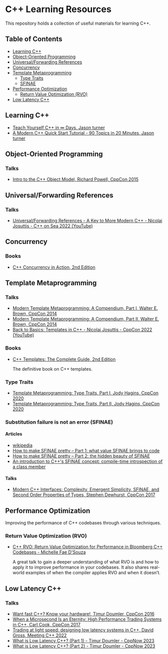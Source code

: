 # C++ Learning Resources

This repository holds a collection of useful materials for learning C++.

## Table of Contents
- [Learning C++](#learning-c)  
- [Object-Oriented Programming](#object-oriented-programming)
- [Universal/Forwarding References](#universalforwarding-references)
- [Concurrency](#concurrency)
- [Template Metaprogramming](#template-metaprogramming)
    - [Type Traits](#type-traits)
    - [SFINAE](#substitution-failure-is-not-an-error-sfinae)
- [Performance Optimization](#performance-optimization)
  - [Return Value Optimization (RVO)](#return-value-optimization-rvo)
- [Low Latency C++](#low-latency-c)

## Learning C++
- [Teach Yourself C++ in ∞ Days, Jason turner](https://youtu.be/zUQz4LBBz7M?si=Pv8JkfsewMGZuls8)
- [A Modern C++ Quick Start Tutorial - 90 Topics in 20 Minutes, Jason turner](https://youtu.be/VpqwCDSfgz0?si=ZQqETHgrQIgyuDC7)

## Object-Oriented Programming

### Talks
- [Intro to the C++ Object Model, Richard Powell, CppCon 2015](https://youtu.be/iLiDezv_Frk?si=ZA-LK5IYCNRvbe-Y)

## Universal/Forwarding References

### Talks
- [Universal/Forwarding References - A Key to More Modern C++ - Nicolai Josuttis - C++ on Sea 2022 (YouTube)](https://youtu.be/k1Iz5u_IBZ4?si=gwEqfqpLPlGoM0YO)

## Concurrency
### Books
- [C++ Concurrency in Action, 2nd Edition](https://www.manning.com/books/c-plus-plus-concurrency-in-action-second-edition)

## Template Metaprogramming

### Talks
- [Modern Template Metaprogramming: A Compendium, Part I, Walter E. Brown, CppCon 2014](https://youtu.be/Am2is2QCvxY?si=aOirwoOfaGij3Siq)
- [Modern Template Metaprogramming: A Compendium, Part II, Walter E. Brown, CppCon 2014](https://youtu.be/a0FliKwcwXE?si=pyAEFpUo-GvQ86qx)
- [Back to Basics: Templates in C++ - Nicolai Josuttis - CppCon 2022 (YouTube)](https://youtu.be/HqsEHG0QJXU?si=safx45rGxKSguhmE)

### Books
- [C++ Templates: The Complete Guide, 2nd Edition](http://www.tmplbook.com)

    The definitive book on C++ templates.

### Type Traits
- [Template Metaprogramming: Type Traits, Part I, Jody Hagins, CppCon 2020](https://youtu.be/tiAVWcjIF6o?si=XB4s2nUpQLOIORhq)
- [Template Metaprogramming: Type Traits, Part II, Jody Hagins, CppCon 2020](https://youtu.be/dLZcocFOb5Q?si=k2r7yiAP7OadjVAl)

### Substitution failure is not an error (SFINAE)

#### Articles
- [wikipedia](https://en.wikipedia.org/wiki/Substitution_failure_is_not_an_error)
- [How to make SFINAE pretty – Part 1: what value SFINAE brings to code](https://www.fluentcpp.com/2018/05/15/make-sfinae-pretty-1-what-value-sfinae-brings-to-code/)
- [How to make SFINAE pretty – Part 2: the hidden beauty of SFINAE](https://www.fluentcpp.com/2018/05/18/make-sfinae-pretty-2-hidden-beauty-sfinae/)
- [An introduction to C++'s SFINAE concept: compile-time introspection of a class member](https://jguegant.github.io/blogs/tech/sfinae-introduction.html)

#### Talks
- [Modern C++ Interfaces: Complexity, Emergent Simplicity, SFINAE, and Second Order Properties of Types, Stephen Dewhurst, CppCon 2017](https://youtu.be/PFdWqa68LmA?si=nlIZ723_SZk2Py9f)

## Performance Optimization

Improving the performance of C++ codebases through various techniques.

### Return Value Optimization (RVO)

- [C++ RVO: Return Value Optimization for Performance in Bloomberg C++ Codebases - Michelle Fae D'Souza](https://www.youtube.com/watch?v=WyxUilrR6fU&list=PLHTh1InhhwT6U7t1yP2K8AtTEKmcM3XU_&index=31)

    A great talk to gain a deeper understanding of what RVO is and how to apply it to improve performance in your codebases. It also shares real-world examples of when the compiler applies RVO and when it doesn’t.

## Low Latency C++

### Talks
- [Want fast C++? Know your hardware!, Timur Doumler, CppCon 2016](https://youtu.be/BP6NxVxDQIs?si=fx_MqUeYZbMAF-zO)
- [When a Microsecond Is an Eternity: High Performance Trading Systems in C++, Carl Cook, CppCon 2017](https://youtu.be/NH1Tta7purM?si=aRKebjW2Ee4exjUi)
- [Trading at light speed: designing low latency systems in C++, David Gross, Meeting C++ 2022](https://youtu.be/8uAW5FQtcvE?si=K1Ez2PfBrdFX10iP)
- [What is Low Latency C++? (Part 1) - Timur Doumler - CppNow 2023](https://youtu.be/EzmNeAhWqVs?si=VqOnFBy6TCy0Yyug)
- [What is Low Latency C++? (Part 2) - Timur Doumler - CppNow 2023](https://youtu.be/5uIsadq-nyk?si=7OzbiH1XVA9hnwzH)
